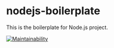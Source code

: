 # nodejs-boilerplate
This is the boilerplate for Node.js project.

[![Maintainability](https://api.codeclimate.com/v1/badges/e4c8bc39beb9494906bf/maintainability)](https://codeclimate.com/github/subakaev/nodejs-boilerplate/maintainability)
